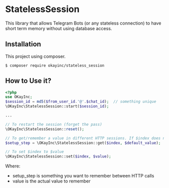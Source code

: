 # StatelessSession
This library that allows Telegram Bots (or any stateless connection) to have short term memory without using database access.


## Installation
This project using composer.
```
$ composer require okayinc/stateless_session
```

## How to Use it?

```php
<?php
use OKayInc;
$session_id = md5($from_user_id.'@'.$chat_id);  // something unique
\OKayInc\StatelessSession::start($session_id);

...

// To restart the session (forget the pass)
\OKayInc\StatelessSession::reset();

// To get/remember a value in different HTTP sessions. If $index does not exist, $default_value is returned. $default_value is optional, if omited, NULL is used insted. 
$setup_step = \OKayInc\StatelessSession::get($index, $default_value);

// To set $index to $value
\OKayInc\StatelessSession::set($index, $value);
```

Where:
* setup_step is something you want to remember between HTTP calls
* value is the actual value to remember
